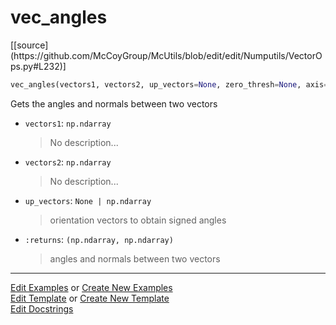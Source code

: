 # <a id="McUtils.Numputils.VectorOps.vec_angles">vec_angles</a>
<div class="docs-source-link" markdown="1">
[[source](https://github.com/McCoyGroup/McUtils/blob/edit/edit/Numputils/VectorOps.py#L232)]
</div>

```python
vec_angles(vectors1, vectors2, up_vectors=None, zero_thresh=None, axis=-1): 
```
Gets the angles and normals between two vectors
- `vectors1`: `np.ndarray`
    >No description...
- `vectors2`: `np.ndarray`
    >No description...
- `up_vectors`: `None | np.ndarray`
    >orientation vectors to obtain signed angles
- `:returns`: `(np.ndarray, np.ndarray)`
    >angles and normals between two vectors 



___

[Edit Examples](https://github.com/McCoyGroup/McUtils/edit/gh-pages/ci/examples/McUtils/Numputils/VectorOps/vec_angles.md) or 
[Create New Examples](https://github.com/McCoyGroup/McUtils/new/gh-pages/?filename=ci/examples/McUtils/Numputils/VectorOps/vec_angles.md) <br/>
[Edit Template](https://github.com/McCoyGroup/McUtils/edit/gh-pages/ci/docs/McUtils/Numputils/VectorOps/vec_angles.md) or 
[Create New Template](https://github.com/McCoyGroup/McUtils/new/gh-pages/?filename=ci/docs/templates/McUtils/Numputils/VectorOps/vec_angles.md) <br/>
[Edit Docstrings](https://github.com/McCoyGroup/McUtils/edit/edit/Numputils/VectorOps.py#L232?message=Update%20Docs)
